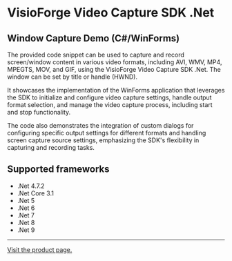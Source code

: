 ﻿# VisioForge Video Capture SDK .Net

## Window Capture Demo (C#/WinForms)

The provided code snippet can be used to capture and record screen/window content in various video formats, including AVI, WMV, MP4, MPEGTS, MOV, and GIF, using the VisioForge Video Capture SDK .Net. The window can be set by title or handle (HWND).

It showcases the implementation of the WinForms application that leverages the SDK to initialize and configure video capture settings, handle output format selection, and manage the video capture process, including start and stop functionality.

The code also demonstrates the integration of custom dialogs for configuring specific output settings for different formats and handling screen capture source settings, emphasizing the SDK's flexibility in capturing and recording tasks.

## Supported frameworks

* .Net 4.7.2
* .Net Core 3.1
* .Net 5
* .Net 6
* .Net 7
* .Net 8
* .Net 9

---

[Visit the product page.](https://www.visioforge.com/video-capture-sdk-net)
